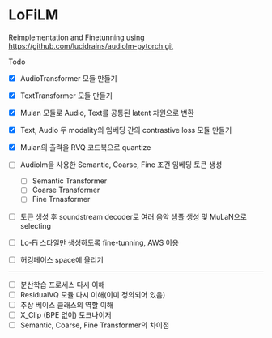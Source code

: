 # LoFiLM

Reimplementation and Finetunning using https://github.com/lucidrains/audiolm-pytorch.git

Todo

- [x]  AudioTransformer 모듈 만들기
- [x]  TextTransformer 모듈 만들기
- [x]  Mulan 모듈로 Audio, Text를 공통된 latent 차원으로 변환
- [x]  Text, Audio 두 modality의 임베딩 간의 contrastive loss 모듈 만들기
- [x]  Mulan의 출력을 RVQ 코드북으로 quantize
- [ ]  Audiolm을 사용한 Semantic, Coarse, Fine 조건 임베딩 토큰 생성
    - [ ] Semantic Transformer
    - [ ] Coarse Transformer
    - [ ] Fine Trnasformer
- [ ]  토큰 생성 후 soundstream decoder로 여러 음악 샘플 생성 및 MuLaN으로 selecting
- [ ]  Lo-Fi 스타일만 생성하도록 fine-tunning, AWS 이용
- [ ]  허깅페이스 space에 올리기


------------------------------------------------------------------------------------------
- [ ]  분산학습 프로세스 다시 이해
- [ ]  ResidualVQ 모듈 다시 이해(이미 정의되어 있음)
- [ ]  추상 베이스 클래스의 역할 이해
- [ ]  X_Clip (BPE 없이) 토크나이저
- [ ]  Semantic, Coarse, Fine Transformer의 차이점
